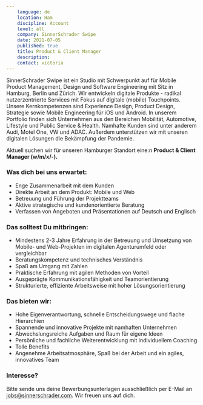 ```yaml
---
    language: de
    location: Ham
    discipline: Account
    level: all
    company: SinnerSchrader Swipe
    date: 2021-07-05
    published: true
    title: Product & Client Manager
    description: 
    contact: victoria
---
```


SinnerSchrader Swipe ist ein Studio mit Schwerpunkt auf für Mobile Product Management, Design und Software Engineering mit Sitz in Hamburg, Berlin und Zürich. Wir entwickeln digitale Produkte - radikal nutzerzentrierte Services mit Fokus auf digitale (mobile) Touchpoints. Unsere Kernkompetenzen sind Experience Design, Product Design, Strategie sowie Mobile Engineering für iOS und Android. In unserem Portfolio finden sich Unternehmen aus den Bereichen Mobilität, Automotive, Lifestyle und Public Service & Health. Namhafte Kunden sind unter anderem Audi, Motel One, VW und ADAC. Außerdem unterstützen wir mit unseren digitalen Lösungen die Bekämpfung der Pandemie.
 
Aktuell suchen wir für unseren Hamburger Standort eine:n **Product & Client Manager (w/m/x/-).**
 
### Was dich bei uns erwartet:
- Enge Zusammenarbeit mit dem Kunden
- Direkte Arbeit an dem Produkt: Mobile und Web
- Betreuung und Führung der Projektteams
- Aktive strategische und kundenorientierte Beratung
- Verfassen von Angeboten und Präsentationen auf Deutsch und Englisch

### Das solltest Du mitbringen:
- Mindestens 2-3 Jahre Erfahrung in der Betreuung und Umsetzung von Mobile- und Web-Projekten im digitalen Agenturumfeld oder vergleichbar
- Beratungskompetenz und technisches Verständnis
- Spaß am Umgang mit Zahlen
- Praktische Erfahrung mit agilen Methoden von Vorteil
- Ausgeprägte Kommunikationsfähigkeit und Teamorientierung
- Strukturierte, effiziente Arbeitsweise mit hoher Lösungsorientierung

### Das bieten wir: 
- Hohe Eigenverantwortung, schnelle Entscheidungswege und flache Hierarchien
- Spannende und innovative Projekte mit namhaften Unternehmen
- Abwechslungsreiche Aufgaben und Raum für eigene Ideen
- Persönliche und fachliche Weiterentwicklung mit individuellem Coaching
- Tolle Benefits
- Angenehme Arbeitsatmosphäre, Spaß bei der Arbeit und ein agiles, innovatives Team
 
### Interesse?
 
Bitte sende uns deine Bewerbungsunterlagen ausschließlich per E-Mail an <jobs@sinnerschrader.com>. Wir freuen uns auf dich.
